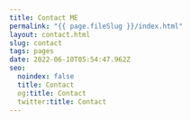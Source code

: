 ```yaml
---
title: Contact ME
permalink: "{{ page.fileSlug }}/index.html"
layout: contact.html
slug: contact
tags: pages
date: 2022-06-10T05:54:47.962Z
seo:
  noindex: false
  title: Contact
  og:title: Contact
  twitter:title: Contact
---
```

